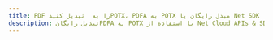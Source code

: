 ---title: PDF را به  تبدیل کنیدPOTX، PDFA به POTX مبدل رایگان یا Net SDKdescription: تبدیل رایگانPDFA به POTX با استفاده از Net Cloud APIs & SDK همچنین اسناد PDF را در Cloud ایجاد، ویرایش و رندر کنید.---